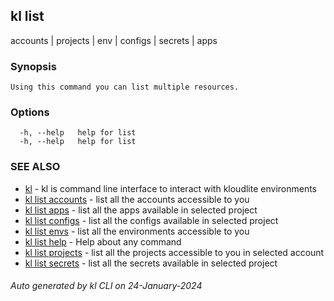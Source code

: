 ## kl list

accounts | projects | env | configs | secrets | apps

### Synopsis

```
Using this command you can list multiple resources.

```

### Options

```
  -h, --help   help for list
  -h, --help   help for list
```

### SEE ALSO

* [kl](kl.md)  - kl is command line interface to interact with kloudlite environments
* [kl list accounts](kl_list_accounts.md)  - list all the accounts accessible to you
* [kl list apps](kl_list_apps.md)  - list all the apps available in selected project
* [kl list configs](kl_list_configs.md)  - list all the configs available in selected project
* [kl list envs](kl_list_envs.md)  - list all the environments accessible to you
* [kl list help](kl_list_help.md)  - Help about any command
* [kl list projects](kl_list_projects.md)  - list all the projects accessible to you in selected account
* [kl list secrets](kl_list_secrets.md)  - list all the secrets available in selected project

###### Auto generated by kl CLI on 24-January-2024
